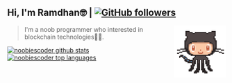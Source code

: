 ## Hi, I'm Ramdhan🤓 | [![GitHub followers](https://img.shields.io/github/followers/noobiescoder.svg?style=social&label=Follow&maxAge=2592000)](https://github.com/noobiescoder?tab=followers)

<img align='right' src='https://raw.githubusercontent.com/noobiescoder/noobiescoder/main/octocat-anime.gif' width='120' >

>I'm a noob programmer who interested in blockchain technologies🧑‍💻.

[![noobiescoder github stats](https://github-readme-stats.vercel.app/api?username=noobiescoder&theme=blue-green)](https://github.com/noobiescoder)
[![noobiescoder top languages](https://github-readme-stats.vercel.app/api/top-langs/?username=noobiescoder&theme=blue-green)](https://github.com/noobiescoder)

